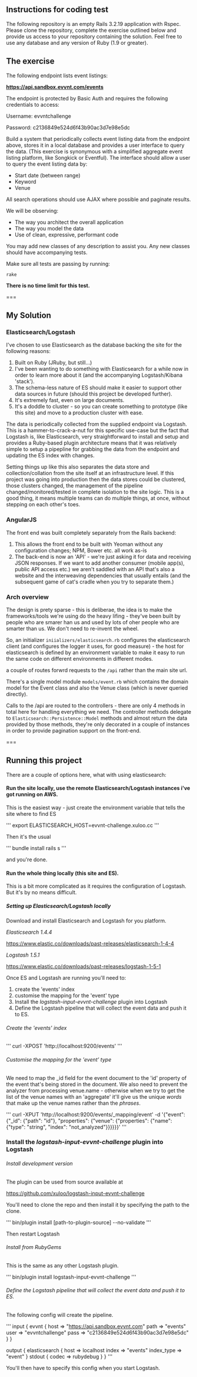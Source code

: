 ## Instructions for coding test

The following repository is an empty Rails 3.2.19 application with Rspec.
Please clone the repository, complete the exercise outlined below and provide us
access to your repository containing the solution.
Feel free to use any database and any version of Ruby (1.9 or greater).

## The exercise

The following endpoint lists event listings:

**https://api.sandbox.evvnt.com/events**

The endpoint is protected by Basic Auth and requires the following credentials to
access:

Username: evvntchallenge

Password: c2136849e524d6f43b90ac3d7e98e5dc



Build a system that periodically collects event listing data from the endpoint above, stores it in
a local database and provides a user interface to query the data. (This exercise is synonymous with
a simplified aggregate event listing platform, like Songkick or Eventful). The interface should allow a user to query the event listing data by:
* Start date (between range)
* Keyword
* Venue

All search operations should use AJAX where possible and paginate results.



We will be observing:
* The way you architect the overall application
* The way you model the data
* Use of clean, expressive, performant code


You may add new classes of any description to assist you. Any new classes
should have accompanying tests.

Make sure all tests are passing by running:

`rake`

**There is no time limit for this test.**

===

## My Solution

### Elasticsearch/Logstash

I've chosen to use Elasticsearch as the database backing the site for the following reasons:

1. Built on Ruby (JRuby, but still...)
2. I've been wanting to do something with Elasticsearch for a while now in order to learn more about it (and the accompanying Logstash/Kibana 'stack').
3. The schema-less nature of ES should make it easier to support other data sources in future (should this project be developed further).
4. It's extremely fast, even on large documents.
5. It's a doddle to cluster - so you can create something to prototype (like this site) and move to a production cluster with ease.

The data is periodically collected from the supplied endpoint via Logstash. This is a hammer-to-crack-a-nut for this specific use-case but the fact that Logstash is, like Elasticsearch, very straightforward to install and setup and provides a Ruby-based plugin architecture means that it was relatively simple to setup a pipepline for grabbing the data from the endpoint and updating the ES index with changes.

Setting things up like this also separates the data store and collection/collation from the site itself at an infrastructure level. If this project was going into production then the data stores could be clustered, those clusters changed, the management of the pipeline changed/monitored/tested in complete isolation to the site logic. This is a good thing, it means multiple teams can do multiple things, at once, without stepping on each other's toes.

### AngularJS

The front end was built completely separately from the Rails backend:

1. This allows the front end to be built with Yeoman without any configuration changes; NPM, Bower etc. all work as-is
2. The back-end is now an 'API' - we're just asking it for data and receiving JSON responses. If we want to add another consumer (mobile app(s), public API access etc.) we aren't saddled with an API that's also a website and the interweaving dependencies that usually entails (and the subsequent game of cat's cradle when you try to separate them.)

### Arch overview

The design is prety sparse - this is deliberae, the idea is to make the frameworks/tools we're using do the heavy lifing - they've been built by people who are smarer han us and used by lots of oher people who are smarter than us. We don't need to re-invent the wheel.

So, an initializer `iniializers/elasticsearch.rb` configures the elasticsearch client (and configures the logger it uses, for good measure) - the host for elasticsearch is defined by an environment variable to make it easy to run the same code on different environments in different modes.

a couple of routes forwrd requests to the `/api` rather than the main site url.

There's a single model module `models/event.rb` which contains the domain model for the Event class and also the Venue class (which is never queried directly).

Calls to the /api are routed to the controllers - there are only 4 methods in total here for handling everything we need. The controller methods delegate to `Elasticsearch::Persistence::Model` methods and almost return the data provided by those methods, they're only decorated in a couple of instances in order to provide pagination support on the front-end.

===

## Running this project

There are a couple of options here, what with using elasticsearch:

#### Run the site locally, use the remote Elasticsearch/Logstash instances i've got running on AWS.

This is the easiest way - just create the environment variable that tells the site where to find ES

'''
export ELASTICSEARCH_HOST=evvnt-challenge.xuloo.cc
'''

Then it's the usual

'''
bundle install
rails s
'''

and you're done.

#### Run the whole thing locally (this site and ES).

This is a bit more complicated as it requires the configuration of Logstash. But it's by no means difficult.

##### Setting up Elasticsearch/Logstash locally

Download and install Elasticsearch and Logstash for you platform.

*Elasticsearch 1.4.4*

https://www.elastic.co/downloads/past-releases/elasticsearch-1-4-4

*Logstash 1.5.1*

https://www.elastic.co/downloads/past-releases/logstash-1-5-1

Once ES and Logstash are running you'll need to:

1. create the 'events' index
2. customise the mapping for the 'event' type
3. Install the _logstash-input-evvnt-challenge_ plugin into Logstash
4. Define the Logstash pipeline that will collect the event data and push it to ES.

###### Create the 'events' index

'''
curl -XPOST 'http://localhost:9200/events'
'''

###### Customise the mapping for the 'event' type

We need to map the _id field for the event document to the 'id' property of the event that's being stored in the document. We also need to prevent the analyzer from
processing venue.name - otherwise when we try to get the list of the venue names with an 'aggregate' it'll give us the unique _words_ that make up the venue
names rather than the _phrases_.

'''
curl -XPUT 'http://localhost:9200/events/_mapping/event' -d '{"event": {"_id": {"path": "id"}, "properties": {"venue": {"properties": {"name": {"type": "string", "index": "not_analyzed"}}}}}}'
'''

### Install the _logstash-input-evvnt-challenge_ plugin into Logstash

###### Install development version

The plugin can be used from source available at

https://github.com/xuloo/logstash-input-evvnt-challenge

You'll need to clone the repo and then install it by specifying the path to the clone.

'''
bin/plugin install [path-to-plugin-source] --no-validate
'''

Then restart Logstash

###### Install from RubyGems

This is the same as any other Logstash plugin.

'''
bin/plugin install logstash-input-evvnt-challenge
'''

###### Define the Logstash pipeline that will collect the event data and push it to ES.

The following config will create the pipeline.

'''
input {
  evvnt {
    host => "https://api.sandbox.evvnt.com"
    path => "events"
    user => "evvntchallenge"
    pass => "c2136849e524d6f43b90ac3d7e98e5dc"
  }
}

output {
  elasticsearch {
    host => localhost
    index => "events"
    index_type => "event"
  }
  stdout {
    codec => rubydebug
  }
}
'''

You'll then have to specify this config when you start Logstash.
